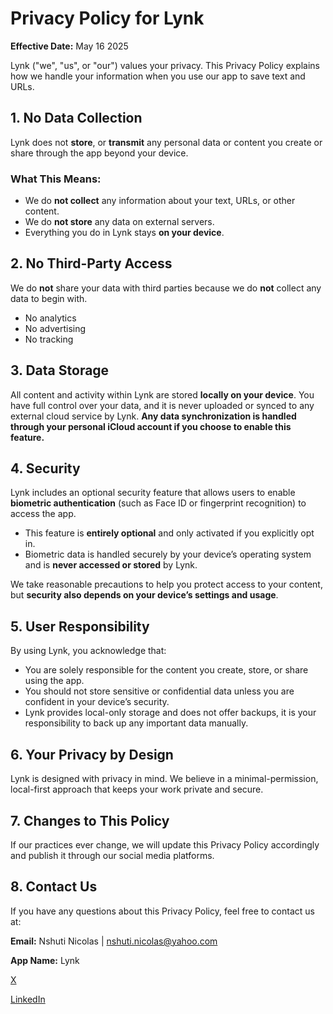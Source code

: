 # Privacy Policy for Lynk

**Effective Date:** May 16 2025

Lynk ("we", "us", or "our") values your privacy. This Privacy Policy explains how we handle your information when you use our app to save text and URLs.

## 1. No Data Collection

Lynk does not **store**, or **transmit** any personal data or content you create or share through the app beyond your device.

### What This Means:
- We do **not collect** any information about your text, URLs, or other content.
- We do **not store** any data on external servers.
- Everything you do in Lynk stays **on your device**.

## 2. No Third-Party Access

We do **not** share your data with third parties because we do **not** collect any data to begin with.

- No analytics
- No advertising
- No tracking

## 3. Data Storage

All content and activity within Lynk are stored **locally on your device**. You have full control over your data, and it is never uploaded or synced to any external cloud service by Lynk. **Any data synchronization is handled through your personal iCloud account if you choose to enable this feature.**

## 4. Security

Lynk includes an optional security feature that allows users to enable **biometric authentication** (such as Face ID or fingerprint recognition) to access the app.

- This feature is **entirely optional** and only activated if you explicitly opt in.
- Biometric data is handled securely by your device’s operating system and is **never accessed or stored** by Lynk.

We take reasonable precautions to help you protect access to your content, but **security also depends on your device’s settings and usage**.

## 5. User Responsibility

By using Lynk, you acknowledge that:
- You are solely responsible for the content you create, store, or share using the app.
- You should not store sensitive or confidential data unless you are confident in your device’s security.
- Lynk provides local-only storage and does not offer backups, it is your responsibility to back up any important data manually.

## 6. Your Privacy by Design

Lynk is designed with privacy in mind. We believe in a minimal-permission, local-first approach that keeps your work private and secure.

## 7. Changes to This Policy

If our practices ever change, we will update this Privacy Policy accordingly and publish it through our social media platforms.

## 8. Contact Us

If you have any questions about this Privacy Policy, feel free to contact us at:

**Email:** Nshuti Nicolas | nshuti.nicolas@yahoo.com

**App Name:** Lynk

[X](https://x.com/IbiroriMuRwanda)

[LinkedIn](https://www.linkedin.com/in/nshuti-nicolas)
